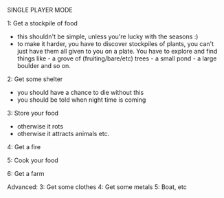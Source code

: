 SINGLE PLAYER MODE

1: Get a stockpile of food
   - this shouldn't be simple, unless you're lucky with the seasons :)
   - to make it harder, you have to discover stockpiles of plants, you can't just have them all given to you on a plate. You have to explore and find things like 
   	- a grove of (fruiting/bare/etc) trees
   	- a small pond
   	- a large boulder
   	and so on.

2: Get some shelter
   - you should have a chance to die without this
   - you should be told when night time is coming

3: Store your food
   - otherwise it rots
   - otherwise it attracts animals
   etc.

4: Get a fire

5: Cook your food

6: Get a farm

Advanced:
3: Get some clothes
4: Get some metals
5: Boat, etc